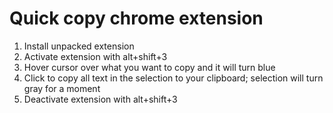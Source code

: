 # Quick copy chrome extension
1) Install unpacked extension
2) Activate extension with alt+shift+3
3) Hover cursor over what you want to copy and it will turn blue
4) Click to copy all text in the selection to your clipboard; selection will turn gray for a moment
5) Deactivate extension with alt+shift+3